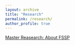 ```yaml
---
layout: archive
title: "Research"
permalink: /research/
author_profile: true
---
```


[Master Reasearch: About FSSP]([_pages/msr.md](https://github.com/jinqizh/jinqizh.github.io/blob/master/_pages/msr.md))
